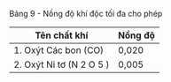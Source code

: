 Bảng 9 - Nồng độ khí độc tối đa cho phép

| Tên chất khí             | Nồng độ   |
|--------------------------|-----------|
| 1. Oxýt Các bon (CO)     | 0,020     |
| 2. Oxýt Ni tơ (N 2 O 5 ) | 0,005     |